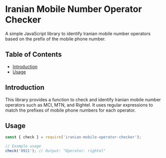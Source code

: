 # Iranian Mobile Number Operator Checker

A simple JavaScript library to identify Iranian mobile number operators based on the prefix of the mobile phone number.

## Table of Contents

- [Introduction](#introduction)
- [Usage](#usage)

## Introduction

This library provides a function to check and identify Iranian mobile number operators such as MCI, MTN, and Rightel. It
uses regular expressions to match the prefixes of mobile phone numbers for each operator.

[//]: # (## Installation)

[//]: # ()
[//]: # (To use this library in your project, you can include the provided JavaScript file or copy the relevant code. If you are)

[//]: # (using Node.js or a bundler like Webpack, you can also install it as a package:)

## Usage

```javascript
const { check } = require('iranian-mobile-operator-checker');

// Example usage
check('0921'); // Output: "Operator: rightel"
```